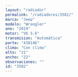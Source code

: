 ```yaml
---
layout: "radiador"
permalink: "/radiadores/3582/"
marca: "Jeep"
modelo: "Wrangler"
ano: "2019"
motor: "V6 3.6"
transmision: "Automática"
parte: "438146"
clima: "Con clima"
alto: "21"
ancho: "22"
observaciones: ""
id: "3582"
---
```


